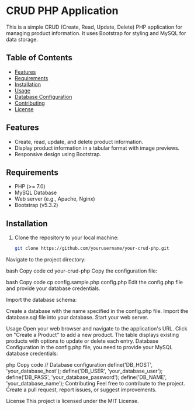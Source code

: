 # CRUD PHP Application

This is a simple CRUD (Create, Read, Update, Delete) PHP application for managing product information. It uses Bootstrap for styling and MySQL for data storage.

## Table of Contents
- [Features](#features)
- [Requirements](#requirements)
- [Installation](#installation)
- [Usage](#usage)
- [Database Configuration](#database-configuration)
- [Contributing](#contributing)
- [License](#license)

## Features
- Create, read, update, and delete product information.
- Display product information in a tabular format with image previews.
- Responsive design using Bootstrap.

## Requirements
- PHP (>= 7.0)
- MySQL Database
- Web server (e.g., Apache, Nginx)
- Bootstrap (v5.3.2)

## Installation
1. Clone the repository to your local machine:
   ```bash
   git clone https://github.com/yourusername/your-crud-php.git
Navigate to the project directory:

bash
Copy code
cd your-crud-php
Copy the configuration file:

bash
Copy code
cp config.sample.php config.php
Edit the config.php file and provide your database credentials.

Import the database schema:

Create a database with the name specified in the config.php file.
Import the database.sql file into your database.
Start your web server.

Usage
Open your web browser and navigate to the application's URL.
Click on "Create a Product" to add a new product.
The table displays existing products with options to update or delete each entry.
Database Configuration
In the config.php file, you need to provide your MySQL database credentials:

php
Copy code
// Database configuration
define('DB_HOST', 'your_database_host');
define('DB_USER', 'your_database_user');
define('DB_PASS', 'your_database_password');
define('DB_NAME', 'your_database_name');
Contributing
Feel free to contribute to the project. Create a pull request, report issues, or suggest improvements.

License
This project is licensed under the MIT License.
